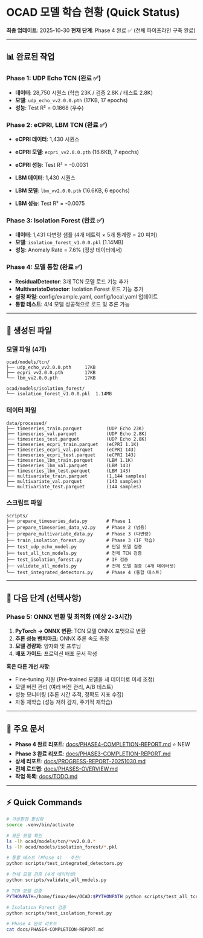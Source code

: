 # OCAD 모델 학습 현황 (Quick Status)

**최종 업데이트**: 2025-10-30
**현재 단계**: Phase 4 완료 ✅ (전체 파이프라인 구축 완료)

---

## 📊 완료된 작업

### Phase 1: UDP Echo TCN (완료 ✅)
- **데이터**: 28,750 시퀀스 (학습 23K / 검증 2.8K / 테스트 2.8K)
- **모델**: `udp_echo_vv2.0.0.pth` (17KB, 17 epochs)
- **성능**: Test R² = 0.1868 (우수)

### Phase 2: eCPRI, LBM TCN (완료 ✅)
- **eCPRI 데이터**: 1,430 시퀀스
- **eCPRI 모델**: `ecpri_vv2.0.0.pth` (16.6KB, 7 epochs)
- **eCPRI 성능**: Test R² = -0.0031

- **LBM 데이터**: 1,430 시퀀스
- **LBM 모델**: `lbm_vv2.0.0.pth` (16.6KB, 6 epochs)
- **LBM 성능**: Test R² = -0.0075

### Phase 3: Isolation Forest (완료 ✅)

- **데이터**: 1,431 다변량 샘플 (4개 메트릭 × 5개 통계량 = 20 피처)
- **모델**: `isolation_forest_v1.0.0.pkl` (1.14MB)
- **성능**: Anomaly Rate = 7.6% (정상 데이터에서)

### Phase 4: 모델 통합 (완료 ✅)

- **ResidualDetector**: 3개 TCN 모델 로드 기능 추가
- **MultivariateDetector**: Isolation Forest 로드 기능 추가
- **설정 파일**: config/example.yaml, config/local.yaml 업데이트
- **통합 테스트**: 4/4 모델 성공적으로 로드 및 추론 가능

---

## 📁 생성된 파일

### 모델 파일 (4개)
```
ocad/models/tcn/
├── udp_echo_vv2.0.0.pth     17KB
├── ecpri_vv2.0.0.pth        17KB
└── lbm_vv2.0.0.pth          17KB

ocad/models/isolation_forest/
└── isolation_forest_v1.0.0.pkl  1.14MB
```

### 데이터 파일
```
data/processed/
├── timeseries_train.parquet         (UDP Echo 23K)
├── timeseries_val.parquet           (UDP Echo 2.8K)
├── timeseries_test.parquet          (UDP Echo 2.8K)
├── timeseries_ecpri_train.parquet   (eCPRI 1.1K)
├── timeseries_ecpri_val.parquet     (eCPRI 143)
├── timeseries_ecpri_test.parquet    (eCPRI 143)
├── timeseries_lbm_train.parquet     (LBM 1.1K)
├── timeseries_lbm_val.parquet       (LBM 143)
├── timeseries_lbm_test.parquet      (LBM 143)
├── multivariate_train.parquet       (1,144 samples)
├── multivariate_val.parquet         (143 samples)
└── multivariate_test.parquet        (144 samples)
```

### 스크립트 파일
```
scripts/
├── prepare_timeseries_data.py       # Phase 1
├── prepare_timeseries_data_v2.py    # Phase 2 (범용)
├── prepare_multivariate_data.py     # Phase 3 (다변량)
├── train_isolation_forest.py        # Phase 3 (IF 학습)
├── test_udp_echo_model.py           # 단일 모델 검증
├── test_all_tcn_models.py           # 전체 TCN 검증
├── test_isolation_forest.py         # IF 검증
├── validate_all_models.py           # 전체 모델 검증 (4개 데이터셋)
└── test_integrated_detectors.py     # Phase 4 (통합 테스트)
```

---

## 🎯 다음 단계 (선택사항)

### Phase 5: ONNX 변환 및 최적화 (예상 2-3시간)

1. **PyTorch → ONNX 변환**: TCN 모델 ONNX 포맷으로 변환
2. **추론 성능 벤치마크**: ONNX 추론 속도 측정
3. **모델 경량화**: 양자화 및 프루닝
4. **배포 가이드**: 프로덕션 배포 문서 작성

**혹은 다른 개선 사항**:

- Fine-tuning 지원 (Pre-trained 모델을 새 데이터로 미세 조정)
- 모델 버전 관리 (여러 버전 관리, A/B 테스트)
- 성능 모니터링 (추론 시간 추적, 정확도 지표 수집)
- 자동 재학습 (성능 저하 감지, 주기적 재학습)

---

## 📝 주요 문서

- **Phase 4 완료 리포트**: [docs/PHASE4-COMPLETION-REPORT.md](./PHASE4-COMPLETION-REPORT.md) ⭐ NEW
- **Phase 3 완료 리포트**: [docs/PHASE3-COMPLETION-REPORT.md](./PHASE3-COMPLETION-REPORT.md)
- **상세 리포트**: [docs/PROGRESS-REPORT-20251030.md](./PROGRESS-REPORT-20251030.md)
- **전체 로드맵**: [docs/PHASES-OVERVIEW.md](./PHASES-OVERVIEW.md)
- **작업 목록**: [docs/TODO.md](./TODO.md)

---

## ⚡ Quick Commands

```bash
# 가상환경 활성화
source .venv/bin/activate

# 모든 모델 확인
ls -lh ocad/models/tcn/*vv2.0.0.*
ls -lh ocad/models/isolation_forest/*.pkl

# 통합 테스트 (Phase 4) - 추천!
python scripts/test_integrated_detectors.py

# 전체 모델 검증 (4개 데이터셋)
python scripts/validate_all_models.py

# TCN 모델 검증
PYTHONPATH=/home/finux/dev/OCAD:$PYTHONPATH python scripts/test_all_tcn_models.py

# Isolation Forest 검증
python scripts/test_isolation_forest.py

# Phase 4 완료 리포트
cat docs/PHASE4-COMPLETION-REPORT.md
```
